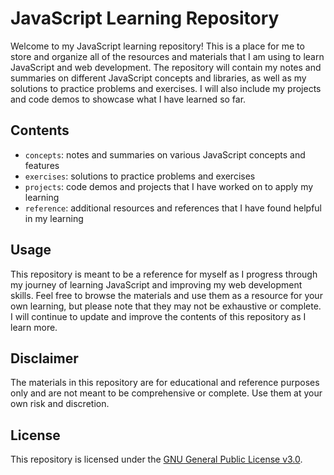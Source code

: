 # JavaScript Learning Repository

Welcome to my JavaScript learning repository! This is a place for me to store and organize all of the resources and materials that I am using to learn JavaScript and web development. The repository will contain my notes and summaries on different JavaScript concepts and libraries, as well as my solutions to practice problems and exercises. I will also include my projects and code demos to showcase what I have learned so far.

## Contents

- `concepts`: notes and summaries on various JavaScript concepts and features
- `exercises`: solutions to practice problems and exercises
- `projects`: code demos and projects that I have worked on to apply my learning
- `reference`: additional resources and references that I have found helpful in my learning

## Usage

This repository is meant to be a reference for myself as I progress through my journey of learning JavaScript and improving my web development skills. Feel free to browse the materials and use them as a resource for your own learning, but please note that they may not be exhaustive or complete. I will continue to update and improve the contents of this repository as I learn more.

## Disclaimer

The materials in this repository are for educational and reference purposes only and are not meant to be comprehensive or complete. Use them at your own risk and discretion.

## License

This repository is licensed under the [GNU General Public License v3.0](LICENSE).
